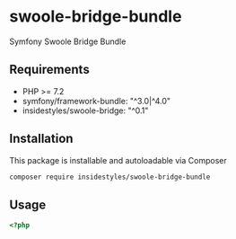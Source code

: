 # swoole-bridge-bundle
Symfony Swoole Bridge Bundle

## Requirements

* PHP >= 7.2
* symfony/framework-bundle: "^3.0|^4.0"
* insidestyles/swoole-bridge: "^0.1"


## Installation

This package is installable and autoloadable via Composer 

```sh
composer require insidestyles/swoole-bridge-bundle
```
 
## Usage

```php
<?php
```
